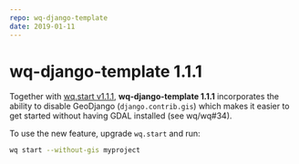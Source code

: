 ```yaml
---
repo: wq-django-template
date: 2019-01-11
---
```


# wq-django-template 1.1.1

Together with [wq.start v1.1.1](./wq.start-1.1.1.md), **wq-django-template 1.1.1** incorporates the ability to disable GeoDjango (`django.contrib.gis`) which makes it easier to get started without having GDAL installed (see wq/wq#34).

To use the new feature, upgrade `wq.start` and run:

```bash
wq start --without-gis myproject
```